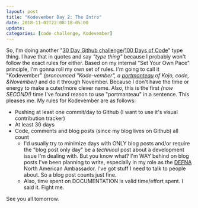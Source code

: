 ```yaml
---
layout: post
title: "Kodevember Day 2: The Intro"
date: 2018-11-02T22:08:18-05:00
update: 
categories: [code challenge, Kodevember]
---
```


So, I'm doing another "[30 Day Github challenge](https://medium.com/@rxsharp/30-day-github-challenge-39d2a2cf68da)/[100 Days of Code](http://100daysofcode.com/)" type thing. I have that in quotes and say *"type thing"* because I probably won't follow the exact rules for either. Based on my internal "Set Your Own Pace" principle, I'm gonna roll my own set of rules. I'm going to call it "Kodevember" *(pronounced "Kode-vember", a [portmanteau](https://en.wikipedia.org/wiki/Portmanteau) of Kojo, code, &November)* and do it through November. Because I don't have the time or energy to make a cuter/more clever name. Also, this is the first *(now SECOND!)* time I've found reason to use "portmanteau" in a sentence. This pleases me. My rules for Kodevember are as follows:

-  Pushing at least one commit/day to Github (I want to use it's visual contribution tracker)
-  At least 30 days
-  Code, comments and blog posts (since my blog lives on Github) all count
    -  I'd usually try to minimize days with ONLY blog posts and/or require the "blog post only day" be a *technical* post about a development issue I'm dealing with. But you know what? I'm WAY behind on blog posts I've been planning to write, especially in my role as the [DEFNA](https://www.defna.org/) North American Ambassador. I've got stuff I need to talk to people about. So a blog post counts just fine.
    -  Also, time spent on DOCUMENTATION is valid time/effort spent. I said it. Fight me.

See you all tomorrow.
